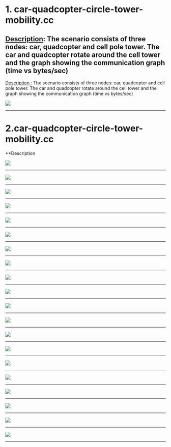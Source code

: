 
# 1. car-quadcopter-circle-tower-mobility.cc


## <u>Description</u>: The scenario consists of three nodes:  car, quadcopter and cell pole tower. The car and quadcopter rotate around the cell tower and the graph showing the communication graph (time vs bytes/sec)

<u> Description </u>: The scenario consists of three nodes:  car, quadcopter and cell pole tower. The car and quadcopter rotate around the cell tower and the graph showing the communication graph (time vs bytes/sec) 


![](car-quadcopter-circle-tower-mobility.gif)


---
# 2.car-quadcopter-circle-tower-mobility.cc

**Description

![](car-quadcopter-circle-tower-mobility.gif)

---

![](car-quadcopter-circular-mobility.gif)

---

![](car-quadcopter-pole-circular-mobility.gif)

---

![](four-node-client.gif)

---

![](intermediate-node-car-quadcopter-circular-mobility.gif)

---

![](ten-cars-circular-mobility.gif)

---

![](ten-node-random-walk.gif)

---

![](three-car-constant-connectivity.gif)

---

![](three-node-client.gif)

---

![](three-node-mobility.gif)

---

![](three-node-random-walk.gif)

---

![](two-car-client-server-mobility.gif)

---

![](two-car-constant-connectivity-through-distance.gif)

---

![](two-car-constant-connectivity-through-motion.gif)

---

![](two-car-straight-mobility-client-server.gif)

---

![](two-node-circular-mobility.gif)

---

![](two-node-client-server-connectivity.gif)

---

![](two-node-obstacle-server-connection-dip.gif)

---

![](two-node-obstacle-server-connection-drop.gif)

---

![](two-node-straight-mobility.gif)

---
